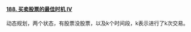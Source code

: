 #### [188. 买卖股票的最佳时机 IV](https://leetcode-cn.com/problems/best-time-to-buy-and-sell-stock-iv/)

动态规划，两个状态，有股票没股票，以及k个时间段，k表示进行了k次交易。

